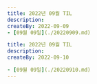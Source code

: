 ```yaml
---
title: 2022년 09월 TIL
description: 
createBy: 2022-09-09
- [09월 09일](./20220909.md)

title: 2022년 09월 TIL
description: 
createBy: 2022-09-10

- [09월 09일](./20220910.md) 
---
```

  

